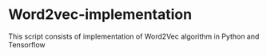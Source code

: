 # Word2vec-implementation

This script consists of implementation of Word2Vec algorithm in Python and Tensorflow
